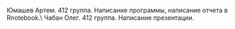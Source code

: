Юмашев Артем. 412 группа. Написание программы, написание отчета в Rnotebook.\\
Чабан Олег. 412 группа. Написание презентации.
